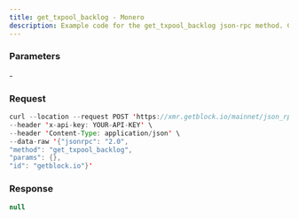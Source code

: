 ```yaml
---
title: get_txpool_backlog - Monero
description: Example code for the get_txpool_backlog json-rpc method. Сomplete guide on how to use get_txpool_backlog json-rpc in GetBlock.io Web3 documentation.
---
```


### Parameters

\-

### Request

``` java
curl --location --request POST 'https://xmr.getblock.io/mainnet/json_rpc' \ 
--header 'x-api-key: YOUR-API-KEY' \ 
--header 'Content-Type: application/json' \ 
--data-raw '{"jsonrpc": "2.0",
"method": "get_txpool_backlog",
"params": {},
"id": "getblock.io"}'
```

###  Response

``` java
null
```
